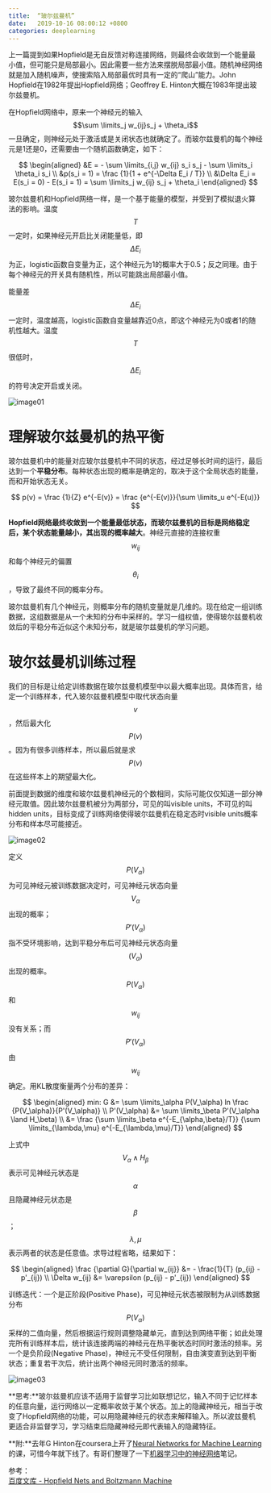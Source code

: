```yaml
---
title:  “玻尔兹曼机”
date:   2019-10-16 08:00:12 +0800
categories: deeplearning
---
```


上一篇提到如果Hopfield是无自反馈对称连接网络，则最终会收敛到一个能量最小值，但可能只是局部最小。因此需要一些方法来摆脱局部最小值。随机神经网络就是加入随机噪声，使搜索陷入局部最优时具有一定的“爬山”能力。John Hopfield在1982年提出Hopfield网络；Geoffrey E. Hinton大概在1983年提出玻尔兹曼机。


在Hopfield网络中，原来一个神经元的输入$$\sum \limits_j w_{ij}s_j + \theta_i$$一旦确定，则神经元处于激活或是关闭状态也就确定了。而玻尔兹曼机的每个神经元是1还是0，还需要由一个随机函数确定，如下：

$$
\begin{aligned}
&E = - \sum \limits_{i,j} w_{ij} s_i s_j - \sum \limits_i \theta_i s_i \\
&p(s_i = 1) = \frac {1}{1 + e^{-\Delta E_i / T}} \\
&\Delta E_i = E(s_i = 0) - E(s_i = 1) = \sum \limits_j w_{ij} s_j + \theta_i
\end{aligned}
$$

玻尔兹曼机和Hopfield网络一样，是一个基于能量的模型，并受到了模拟退火算法的影响。温度$$T$$一定时，如果神经元开启比关闭能量低，即$$\Delta E_i$$为正，logistic函数自变量为正，这个神经元为1的概率大于0.5；反之同理。由于每个神经元的开关具有随机性，所以可能跳出局部最小值。

能量差$$\Delta E_i$$一定时，温度越高，logistic函数自变量越靠近0点，即这个神经元为0或者1的随机性越大。温度$$T$$很低时，$$\Delta E_i$$的符号决定开启或关闭。

![image01]({{site.baseurl}}/image/20191016/logistic.png)

# 理解玻尔兹曼机的热平衡

玻尔兹曼机中的能量对应玻尔兹曼机中不同的状态，经过足够长时间的运行，最后达到一个**平稳分布**。每种状态出现的概率是确定的，取决于这个全局状态的能量，而和开始状态无关。

$$
p(v) = \frac {1}{Z} e^{-E(v)} = \frac {e^{-E(v)}}{\sum \limits_u e^{-E(u)}}
$$

**Hopfield网络最终收敛到一个能量最低状态，而玻尔兹曼机的目标是网络稳定后，某个状态能量越小，其出现的概率越大**。神经元直接的连接权重$$w_{ij}$$和每个神经元的偏置$$\theta_i$$，导致了最终不同的概率分布。

玻尔兹曼机有几个神经元，则概率分布的随机变量就是几维的。现在给定一组训练数据，这组数据是从一个未知的分布中采样的。学习一组权值，使得玻尔兹曼机收敛后的平稳分布近似这个未知分布，就是玻尔兹曼机的学习问题。

# 玻尔兹曼机训练过程

我们的目标是让给定训练数据在玻尔兹曼机模型中以最大概率出现。具体而言，给定一个训练样本，代入玻尔兹曼机模型中取代状态向量$$v$$，然后最大化$$P(v)$$。因为有很多训练样本，所以最后就是求$$P(v)$$在这些样本上的期望最大化。

前面提到数据的维度和玻尔兹曼机神经元的个数相同，实际可能仅仅知道一部分神经元取值。因此玻尔兹曼机被分为两部分，可见的叫visible units，不可见的叫hidden units，目标变成了训练网络使得玻尔兹曼机在稳定态时visible units概率分布和样本尽可能接近。

![image02]({{site.baseurl}}/image/20191016/bolzimann.png)

定义$$P(V_\alpha)$$为可见神经元被训练数据决定时，可见神经元状态向量$$V_\alpha$$出现的概率；$$P'(V_\alpha)$$指不受环境影响，达到平稳分布后可见神经元状态向量$$(V_\alpha)$$出现的概率。$$P(V_\alpha)$$和$$w_{ij}$$没有关系；而$$P'(V_\alpha)$$由$$w_{ij}$$确定。用KL散度衡量两个分布的差异：

$$
\begin{aligned}
min: G &= \sum \limits_\alpha P(V_\alpha) ln \frac {P(V_\alpha)}{P'(V_\alpha)} \\
P'(V_\alpha) &= \sum \limits_\beta P'(V_\alpha \land H_\beta) \\
&= \frac {\sum \limits_\beta e^{-E_{\alpha,\beta}/T}} {\sum \limits_{\lambda,\mu} e^{-E_{\lambda,\mu}/T}}
\end{aligned}
$$

上式中$$V_\alpha \land H_\beta$$表示可见神经元状态是$$\alpha$$且隐藏神经元状态是$$\beta$$；$$\lambda,\mu$$表示两者的状态是任意值。求导过程省略，结果如下：

$$
\begin{aligned}
\frac {\partial G}{\partial w_{ij}} &= - \frac{1}{T} (p_{ij} - p'_{ij}) \\
\Delta w_{ij} &= \varepsilon (p_{ij} - p'_{ij})
\end{aligned}
$$

训练迭代：一个是正阶段(Positive Phase)，可见神经元状态被限制为从训练数据分布$$P(V_\alpha)$$采样的二值向量，然后根据运行规则调整隐藏单元，直到达到网络平衡；如此处理完所有训练样本后，统计该连接两端的神经元在热平衡状态时同时激活的频率。另一个是负阶段(Negative Phase)，神经元不受任何限制，自由演变直到达到平衡状态；重复若干次后，统计出两个神经元同时激活的频率。

![image03]({{site.baseurl}}/image/20191016/bm_train.png)

**思考:**玻尔兹曼机应该不适用于监督学习比如联想记忆，输入不同于记忆样本的任意向量，运行网络以一定概率收敛于某个状态。加上的隐藏神经元，相当于改变了Hopfield网络的功能，可以用隐藏神经元的状态来解释输入。所以波兹曼机更适合非监督学习，学习结束后隐藏神经元即代表输入的隐藏特征。

**附:**去年G Hinton在coursera上开了[Neural Networks for Machine Learning](http://www.cs.toronto.edu/~tijmen/csc321/)的课，可惜今年就下线了。有哥们整理了一下[机器学习中的神经网络](http://yuexit.github.io/2016/03/18/NN-for-ML-1of3.html#course-information)笔记。

参考：  
[百度文库 - Hopfield Nets and Boltzmann Machine](https://wenku.baidu.com/view/3d16db8364ce0508763231126edb6f1aff0071f5.html)

